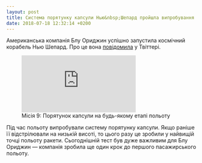```yaml
---
layout: post
title: Система порятунку капсули Нью&nbsp;Шепард пройшла випробування
date: 2018-07-18 12:32:14 +0200
---
```


Американська компанія Блу Ориджин успішно запустила космічний корабель Нью Шепард. Про це вона [повідомила](https://twitter.com/blueorigin/status/1019603442824724480) у Твіттері. 

<figure>
  <div class='embed-container-16-9'>
    <iframe src='https://www.youtube.com/embed/aFY_0vIIzQE' frameborder='0' allowfullscreen>
    </iframe>
  </div>
  <figcaption>Місія 9: Порятунок капсули на будь-якому етапі польоту</figcaption>
</figure>

Під час польоту випробували систему порятунку капсули. Якщо раніше її відстрілювали на низькій висоті, то цього разу це зробили у найвищій точці польоту ракети. Сьогоднішній тест був дуже важливим для Блу Ориджин — компанія зробила ще один крок до першого пасажирського польоту.
